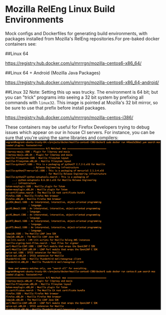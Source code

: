 Mozilla RelEng Linux Build Environments
=======================================

Mock configs and Dockerfiles for generating build environments, with packages installed from Mozilla's RelEng repositories.For pre-baked docker containers see:

##Linux 64

https://registry.hub.docker.com/u/mrrrgn/mozilla-centos6-x86_64/

##Linux 64 + Android (Mozilla Java Packages)

https://registry.hub.docker.com/u/mrrrgn/mozilla-centos6-x86_64-android/

##Linux 32
Note: Setting this up was trucky. The environment is 64 bit; but you can "trick" programs into seeing a 32 bit system by prefixing all commands with `linux32`. This image is pointed at Mozilla's 32 bit mirror, so be sure to use that prefix before install packages.

https://registry.hub.docker.com/u/mrrrgn/mozilla-centos-i386/

These containers may be useful for Firefox Developers trying to debug issues which appear on our in house CI servers. For instance, you can be sure that you're using the same libraries and compilers:
<img src="yum.png"></img>
